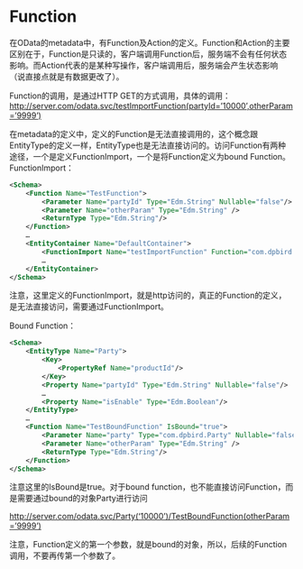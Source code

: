 # Function

在OData的metadata中，有Function及Action的定义。Function和Action的主要区别在于，Function是只读的，客户端调用Function后，服务端不会有任何状态影响。而Action代表的是某种写操作，客户端调用后，服务端会产生状态影响（说直接点就是有数据更改了）。

Function的调用，是通过HTTP GET的方式调用，具体的调用：
http://server.com/odata.svc/testImportFunction(partyId=’10000’,otherParam=’9999’)

在metadata的定义中，定义的Function是无法直接调用的，这个概念跟EntityType的定义一样，EntityType也是无法直接访问的。访问Function有两种途径，一个是定义FunctionImport，一个是将Function定义为bound Function。
FunctionImport：
```xml
<Schema>
    <Function Name="TestFunction">
        <Parameter Name="partyId" Type="Edm.String" Nullable="false"/>
        <Parameter Name="otherParam" Type="Edm.String" />
        <ReturnType Type="Edm.String"/>
    </Function>
	…
    <EntityContainer Name="DefaultContainer">
        <FunctionImport Name="testImportFunction" Function="com.dpbird.TestFunction"/>
        …
    </EntityContainer>
</Schema>
```

注意，这里定义的FunctionImport，就是http访问的，真正的Function的定义，是无法直接访问，需要通过FunctionImport。

Bound Function：
```xml
<Schema>
    <EntityType Name="Party">
        <Key>
            <PropertyRef Name="productId"/>
        </Key>
        <Property Name="partyId" Type="Edm.String" Nullable="false"/>
        …
        <Property Name="isEnable" Type="Edm.Boolean"/>
    </EntityType>
    …
    <Function Name="TestBoundFunction" IsBound="true">
        <Parameter Name="party" Type="com.dpbird.Party" Nullable="false"/>
        <Parameter Name="otherParam" Type="Edm.String" />
        <ReturnType Type="Edm.String"/>
    </Function>
</Schema>
```
注意这里的IsBound是true。对于bound function，也不能直接访问Function，而是需要通过bound的对象Party进行访问

http://server.com/odata.svc/Party(‘10000’)/TestBoundFunction(otherParam=’9999’)

注意，Function定义的第一个参数，就是bound的对象，所以，后续的Function调用，不要再传第一个参数了。


